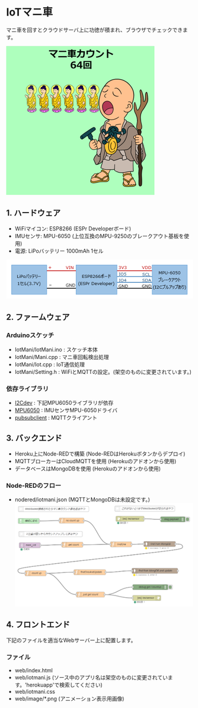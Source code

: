 # IoTマニ車

マニ車を回すとクラウドサーバ上に功徳が積まれ、ブラウザでチェックできます。

![写真](image/demo.png)
<!-- 動画 -->

## 1. ハードウェア
* WiFiマイコン: ESP8266 (ESPr Developerボード)
* IMUセンサ: MPU-6050 (上位互換のMPU-9250のブレークアウト基板を使用)
* 電源: LiPoバッテリー 1000mAh 1セル

![回路図](image/circuit.png)

<!-- ![写真](image/hard.jpg) -->

## 2. ファームウェア
### Arduinoスケッチ
* IotMani/IotMani.ino : スケッチ本体
* IotMani/Mani.cpp : マニ車回転検出処理
* IotMani/Iot.cpp : IoT通信処理
* IotMani/Setting.h : WiFiとMQTTの設定。(架空のものに変更されています。)

### 依存ライブラリ
* [I2Cdev](https://github.com/jrowberg/i2cdevlib/tree/master/Arduino/I2Cdev) : 下記MPU6050ライブラリが依存
* [MPU6050](https://github.com/jrowberg/i2cdevlib/tree/master/Arduino/MPU6050) : IMUセンサMPU-6050ドライバ
* [pubsubclient](https://github.com/knolleary/pubsubclient) : MQTTクライアント

## 3. バックエンド
* Heroku上にNode-REDで構築 (Node-REDはHerokuボタンからデプロイ)
* MQTTブローカーはCloudMQTTを使用 (Herokuのアドオンから使用)
* データベースはMongoDBを使用 (Herokuのアドオンから使用)

### Node-REDのフロー
* nodered/iotmani.json (MQTTとMongoDBは未設定です。)
![フロー](image/nodered.png)

## 4. フロントエンド
下記のファイルを適当なWebサーバー上に配置します。
### ファイル
* web/index.html
* web/iotmani.js (ソース中のアプリ名は架空のものに変更されています。'herokuapp'で検索してください)
* web/iotmani.css
* web/image/*.png (アニメーション表示用画像)
